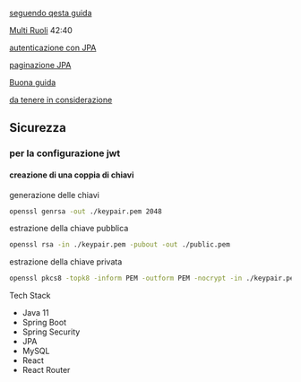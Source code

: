 [seguendo qesta guida](https://www.youtube.com/watch?v=KYNR5js2cXE)

[Multi Ruoli](https://www.youtube.com/watch?v=ErwPP7xLwDY)
42:40

[autenticazione con JPA](https://www.youtube.com/watch?v=awcCiqBO36E)

[paginazione JPA](https://www.danvega.dev/blog/2022/05/12/spring-data-jpa-pagination/)

[Buona guida](https://www.baeldung.com/role-and-privilege-for-spring-security-registration)

[da tenere in considerazione](https://stackoverflow.com/questions/44046154/multiple-home-pages-for-different-roles-in-spring-security)



## Sicurezza
### per la configurazione jwt
#### creazione di una coppia di chiavi

generazione delle chiavi
```bash
openssl genrsa -out ./keypair.pem 2048
```

estrazione della chiave pubblica
```bash
openssl rsa -in ./keypair.pem -pubout -out ./public.pem
```

estrazione della chiave privata
```bash
openssl pkcs8 -topk8 -inform PEM -outform PEM -nocrypt -in ./keypair.pem -out ./private.pem
```

Tech Stack
- Java 11
- Spring Boot
- Spring Security
- JPA
- MySQL
- React
- React Router

